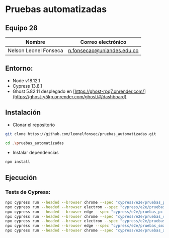# Pruebas automatizadas

## Equipo 28

| Nombre | Correo electrónico |
| --- | ---|
| Nelson Leonel Fonseca | n.fonsecao@uniandes.edu.co |

## Entorno:
- Node v18.12.1
- Cypress 13.8.1
- Ghost 5.82.11 desplegado en [https://ghost-rpq7.onrender.com/](https://ghost-y5kp.onrender.com/ghost/#/dashboard)

## Instalación

- Clonar el repositorio
```bash
git clone https://github.com/leonelfonsec/pruebas_automatizadas.git

cd .\pruebas_automatizadas
```

- Instalar dependencias
```bash
npm install
```

## Ejecución

### Tests de Cypress:
```bash
npx cypress run --headed --browser chrome --spec "cypress/e2e/pruebas_pc.cy.js"
npx cypress run --headed --browser electron --spec "cypress/e2e/pruebas_pc.cy.js"
npx cypress run --headed --browser edge --spec "cypress/e2e/pruebas_pc.cy.js"
npx cypress run --headed --browser chrome --spec "cypress/e2e/pruebas_smartphone.cy.js"
npx cypress run --headed --browser electron --spec "cypress/e2e/pruebas_smartphone.cy.js"
npx cypress run --headed --browser edge --spec "cypress/e2e/pruebas_smartphone.cy.js"
npx cypress run --headed --browser chrome --spec "cypress/e2e/pruebas_accesibilidad.cy.js"
```
